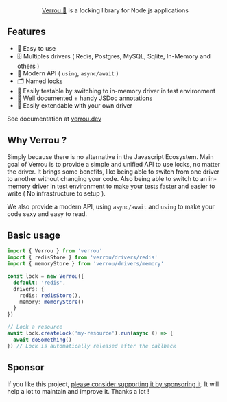 <p align="center">
  <br/>
  <a href="https://verrou.dev/">Verrou 🔐</a> is a locking library for Node.js applications
  <br/>
</p>

## Features

- 🔐 Easy to use
- 🗄️ Multiples drivers ( Redis, Postgres, MySQL, Sqlite, In-Memory and others )
- 🚀 Modern API ( `using`, `async/await` )
- 🗂️ Named locks
- 🧪 Easily testable by switching to in-memory driver in test environment
- 📖 Well documented + handy JSDoc annotations
- 🧩 Easily extendable with your own driver

See documentation at [verrou.dev](https://verrou.dev/docs/introduction)

## Why Verrou ?

Simply because there is no alternative in the Javascript Ecosystem. Main goal of Verrou is to provide a simple and unified API to use locks, no matter the driver. It brings some benefits, like being able to switch from one driver to another without changing your code. Also being able to switch to an in-memory driver in test environment to make your tests faster and easier to write ( No infrastructure to setup ).

We also provide a modern API, using `async/await` and `using` to make your code sexy and easy to read.

## Basic usage

```ts
import { Verrou } from 'verrou'
import { redisStore } from 'verrou/drivers/redis'
import { memoryStore } from 'verrou/drivers/memory'

const lock = new Verrou({
  default: 'redis',
  drivers: {
    redis: redisStore(),
    memory: memoryStore()
  }
})

// Lock a resource
await lock.createLock('my-resource').run(async () => {
  await doSomething()
}) // Lock is automatically released after the callback
```

## Sponsor 

If you like this project, [please consider supporting it by sponsoring it](https://github.com/sponsors/Julien-R44/). It will help a lot to maintain and improve it. Thanks a lot !
